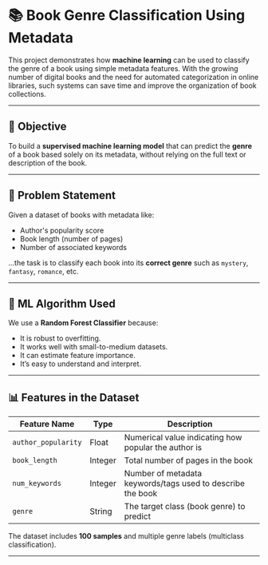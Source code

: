 # 📚 Book Genre Classification Using Metadata

This project demonstrates how **machine learning** can be used to classify the genre of a book using simple metadata features. With the growing number of digital books and the need for automated categorization in online libraries, such systems can save time and improve the organization of book collections.

---

## 🎯 Objective

To build a **supervised machine learning model** that can predict the **genre** of a book based solely on its metadata, without relying on the full text or description of the book.

---

## 📝 Problem Statement

Given a dataset of books with metadata like:
- Author's popularity score
- Book length (number of pages)
- Number of associated keywords

...the task is to classify each book into its **correct genre** such as `mystery`, `fantasy`, `romance`, etc.

---

## 🧠 ML Algorithm Used

We use a **Random Forest Classifier** because:
- It is robust to overfitting.
- It works well with small-to-medium datasets.
- It can estimate feature importance.
- It’s easy to understand and interpret.

---

## 📊 Features in the Dataset

| Feature Name        | Type    | Description                                                                 |
|---------------------|---------|-----------------------------------------------------------------------------|
| `author_popularity` | Float   | Numerical value indicating how popular the author is                        |
| `book_length`       | Integer | Total number of pages in the book                                           |
| `num_keywords`      | Integer | Number of metadata keywords/tags used to describe the book                  |
| `genre`             | String  | The target class (book genre) to predict                                    |

The dataset includes **100 samples** and multiple genre labels (multiclass classification).

---




